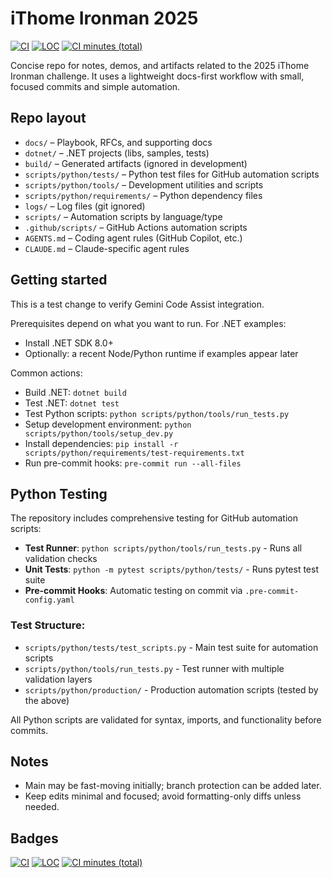 # iThome Ironman 2025

[![CI](https://github.com/ApprenticeGC/ithome-ironman-2025/actions/workflows/ci.yml/badge.svg)](https://github.com/ApprenticeGC/ithome-ironman-2025/actions/workflows/ci.yml)
[![LOC](https://img.shields.io/endpoint?url=https://raw.githubusercontent.com/ApprenticeGC/ithome-ironman-2025/main/.github/badges/dotnet_game_loc.json)](./.github/badges/dotnet_game_loc.json)
[![CI minutes (total)](https://img.shields.io/endpoint?url=https://raw.githubusercontent.com/ApprenticeGC/ithome-ironman-2025/main/.github/badges/runner-usage.json)](https://github.com/ApprenticeGC/ithome-ironman-2025/actions/workflows/runner-usage-badge.yml)

Concise repo for notes, demos, and artifacts related to the 2025 iThome Ironman challenge. It uses a lightweight docs-first workflow with small, focused commits and simple automation.

## Repo layout

- `docs/` – Playbook, RFCs, and supporting docs
- `dotnet/` – .NET projects (libs, samples, tests)
- `build/` – Generated artifacts (ignored in development)
- `scripts/python/tests/` – Python test files for GitHub automation scripts
- `scripts/python/tools/` – Development utilities and scripts
- `scripts/python/requirements/` – Python dependency files
- `logs/` – Log files (git ignored)
- `scripts/` – Automation scripts by language/type
- `.github/scripts/` – GitHub Actions automation scripts
- `AGENTS.md` – Coding agent rules (GitHub Copilot, etc.)
- `CLAUDE.md` – Claude-specific agent rules

## Getting started

This is a test change to verify Gemini Code Assist integration.

Prerequisites depend on what you want to run. For .NET examples:

- Install .NET SDK 8.0+
- Optionally: a recent Node/Python runtime if examples appear later

Common actions:

- Build .NET: `dotnet build`
- Test .NET: `dotnet test`
- Test Python scripts: `python scripts/python/tools/run_tests.py`
- Setup development environment: `python scripts/python/tools/setup_dev.py`
- Install dependencies: `pip install -r scripts/python/requirements/test-requirements.txt`
- Run pre-commit hooks: `pre-commit run --all-files`

## Python Testing

The repository includes comprehensive testing for GitHub automation scripts:

- **Test Runner**: `python scripts/python/tools/run_tests.py` - Runs all validation checks
- **Unit Tests**: `python -m pytest scripts/python/tests/` - Runs pytest test suite
- **Pre-commit Hooks**: Automatic testing on commit via `.pre-commit-config.yaml`

### Test Structure:
- `scripts/python/tests/test_scripts.py` - Main test suite for automation scripts
- `scripts/python/tools/run_tests.py` - Test runner with multiple validation layers
- `scripts/python/production/` - Production automation scripts (tested by the above)

All Python scripts are validated for syntax, imports, and functionality before commits.

## Notes

- Main may be fast-moving initially; branch protection can be added later.
- Keep edits minimal and focused; avoid formatting-only diffs unless needed.

## Badges

[![CI](https://github.com/ApprenticeGC/ithome-ironman-2025/actions/workflows/ci.yml/badge.svg)](https://github.com/ApprenticeGC/ithome-ironman-2025/actions/workflows/ci.yml)
[![LOC](https://img.shields.io/endpoint?url=https://raw.githubusercontent.com/ApprenticeGC/ithome-ironman-2025/main/.github/badges/dotnet_game_loc.json)](./.github/badges/dotnet_game_loc.json)
[![CI minutes (total)](https://img.shields.io/endpoint?url=https://raw.githubusercontent.com/ApprenticeGC/ithome-ironman-2025/main/.github/badges/runner-usage.json)](https://github.com/ApprenticeGC/ithome-ironman-2025/actions/workflows/runner-usage-badge.yml)
